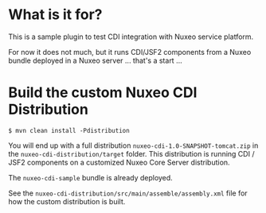 
# What is it for?

This is a sample plugin to test CDI integration with Nuxeo service platform.

For now it does not much, but it runs CDI/JSF2 components from a Nuxeo bundle deployed in a Nuxeo server ... that's a start ...

# Build the custom Nuxeo CDI Distribution

    $ mvn clean install -Pdistribution

You will end up with a full distribution `nuxeo-cdi-1.0-SNAPSHOT-tomcat.zip` in the `nuxeo-cdi-distribution/target` folder.
This distribution is running CDI / JSF2 components on a customized Nuxeo Core Server distribution.

The `nuxeo-cdi-sample` bundle is already deployed.

See the `nuxeo-cdi-distribution/src/main/assemble/assembly.xml` file for how the custom distribution is built.
  

